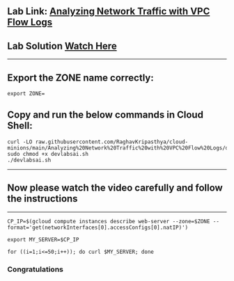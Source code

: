 
##  Lab Link: [Analyzing Network Traffic with VPC Flow Logs](https://www.cloudskillsboost.google/focuses/45798?parent=catalog)

##  Lab Solution [Watch Here](https://youtu.be/eJ9OP66a38g)



---

## Export the ZONE name correctly:

```
export ZONE=
```

## Copy and run the below commands in Cloud Shell:

```
curl -LO raw.githubusercontent.com/RaghavKripasthya/cloud-minions/main/Analyzing%20Network%20Traffic%20with%20VPC%20Flow%20Logs/devlabsai.sh
sudo chmod +x devlabsai.sh
./devlabsai.sh
```
---

## Now please watch the video carefully and follow the instructions

---

```
CP_IP=$(gcloud compute instances describe web-server --zone=$ZONE --format='get(networkInterfaces[0].accessConfigs[0].natIP)')

export MY_SERVER=$CP_IP

for ((i=1;i<=50;i++)); do curl $MY_SERVER; done
```

### Congratulations
